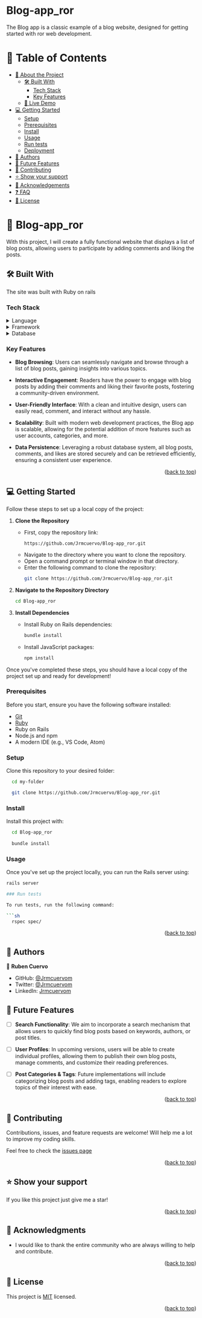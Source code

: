 # Blog-app_ror

The Blog app is a classic example of a blog website, designed for getting started with ror web development. 

<a name="readme-top"></a>


# 📗 Table of Contents

- [📖 About the Project](#about-project)
  - [🛠 Built With](#built-with)
    - [Tech Stack](#tech-stack)
    - [Key Features](#key-features)
  - [🚀 Live Demo](#live-demo)
- [💻 Getting Started](#getting-started)
  - [Setup](#setup)
  - [Prerequisites](#prerequisites)
  - [Install](#install)
  - [Usage](#usage)
  - [Run tests](#run-tests)
  - [Deployment](#triangular_flag_on_post-deployment)
- [👥 Authors](#authors)
- [🔭 Future Features](#future-features)
- [🤝 Contributing](#contributing)
- [⭐️ Show your support](#support)
- [🙏 Acknowledgements](#acknowledgements)
- [❓ FAQ](#faq)
- [📝 License](#license)

<!-- PROJECT DESCRIPTION -->

# 📖 Blog-app_ror <a name="about-project"></a>

With this project, I will create a fully functional website that displays a list of blog posts, allowing users to participate by adding comments and liking the posts.

## 🛠 Built With <a name="built-with"></a>

The site was built with Ruby on rails

### Tech Stack <a name="tech-stack"></a>

<details>
<summary>Language</summary>
  <ul>
    <li><a href="https://www.ruby-lang.org/en/">Ruby</a></li>
  </ul>
</details>

<details>
<summary>Framework</summary>
  <ul>
    <li><a href="https://rubyonrails.org/">Ruby on Rails</a></li>
  </ul>
</details>

<details>
<summary>Database</summary>
  <ul>
    <li><a href="https://www.postgresql.org/">PostgreSQL</a></li>
  </ul>
</details>

<!-- Features -->

### Key Features <a name="key-features"></a>

- **Blog Browsing**: Users can seamlessly navigate and browse through a list of blog posts, gaining insights into various topics.

- **Interactive Engagement**: Readers have the power to engage with blog posts by adding their comments and liking their favorite posts, fostering a community-driven environment.

- **User-Friendly Interface**: With a clean and intuitive design, users can easily read, comment, and interact without any hassle.

- **Scalability**: Built with modern web development practices, the Blog app is scalable, allowing for the potential addition of more features such as user accounts, categories, and more.

- **Data Persistence**: Leveraging a robust database system, all blog posts, comments, and likes are stored securely and can be retrieved efficiently, ensuring a consistent user experience.

<p align="right">(<a href="#readme-top">back to top</a>)</p>
<!-- LIVE DEMO -->

<!-- GETTING STARTED -->

## 💻 Getting Started <a name="getting-started"></a>

Follow these steps to set up a local copy of the project:

1. **Clone the Repository**
    - First, copy the repository link: 
      ```
      https://github.com/Jrmcuervo/Blog-app_ror.git
      ```
    - Navigate to the directory where you want to clone the repository.
    - Open a command prompt or terminal window in that directory.
    - Enter the following command to clone the repository:
      ```bash
      git clone https://github.com/Jrmcuervo/Blog-app_ror.git
      ```

2. **Navigate to the Repository Directory**
    ```bash
    cd Blog-app_ror
    ```

3. **Install Dependencies**
    - Install Ruby on Rails dependencies:
      ```bash
      bundle install
      ```
    - Install JavaScript packages:
      ```bash
      npm install
      ```

Once you've completed these steps, you should have a local copy of the project set up and ready for development!

### Prerequisites

Before you start, ensure you have the following software installed:

- [Git](https://www.linode.com/docs/guides/how-to-install-git-on-linux-mac-and-windows/)
- [Ruby](https://github.com/microverseinc/curriculum-ruby/blob/main/simple-ruby/articles/ruby_installation_instructions.md)
- Ruby on Rails
- Node.js and npm
- A modern IDE (e.g., VS Code, Atom)

### Setup

Clone this repository to your desired folder:

```sh
  cd my-folder

  git clone https://github.com/Jrmcuervo/Blog-app_ror.git
```

### Install

Install this project with:

```sh
  cd Blog-app_ror
  
  bundle install
```

### Usage

Once you've set up the project locally, you can run the Rails server using:

```bash
rails server

### Run tests

To run tests, run the following command:

```sh
  rspec spec/
```

<p align="right">(<a href="#readme-top">back to top</a>)</p>

<!-- AUTHORS -->

## 👥 Authors <a name="authors"></a>

👤 **Ruben Cuervo**

- GitHub: [@Jrmcuervom](https://github.com/Jrmcuervo)
- Twitter: [@Jrmcuervom](https://twitter.com/Jrcuervom)
- LinkedIn: [Jrmcuervom](https://www.linkedin.com/in/jrmcuervom)


## 🔭 Future Features <a name="future-features"></a>

- [ ] **Search Functionality**: We aim to incorporate a search mechanism that allows users to quickly find blog posts based on keywords, authors, or post titles.

- [ ] **User Profiles**: In upcoming versions, users will be able to create individual profiles, allowing them to publish their own blog posts, manage comments, and customize their reading preferences.

- [ ] **Post Categories & Tags**: Future implementations will include categorizing blog posts and adding tags, enabling readers to explore topics of their interest with ease.


<p align="right">(<a href="#readme-top">back to top</a>)</p>


## 🤝 Contributing <a name="contributing"></a>

Contributions, issues, and feature requests are welcome! Will help me a lot to improve my coding skills.

Feel free to check the [issues page](https://github.com/Jrmcuervo/Blog-app_ror/issues)

<p align="right">(<a href="#readme-top">back to top</a>)</p>


## ⭐️ Show your support <a name="support"></a>

If you like this project just give me a star!

<p align="right">(<a href="#readme-top">back to top</a>)</p>

## 🙏 Acknowledgments <a name="acknowledgements"></a>

- I would like to thank the entire community who are always willing to help and contribute.

<p align="right">(<a href="#readme-top">back to top</a>)</p>

## 📝 License <a name="license"></a>

This project is [MIT](./LICENSE) licensed.

<p align="right">(<a href="#readme-top">back to top</a>)</p>
